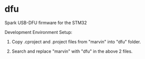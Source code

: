# dfu

Spark USB-DFU firmware for the STM32

Development Environment Setup:

1. Copy .cproject and .project files from "marvin" into "dfu" folder.

2. Search and replace "marvin" with "dfu" in the above 2 files.


